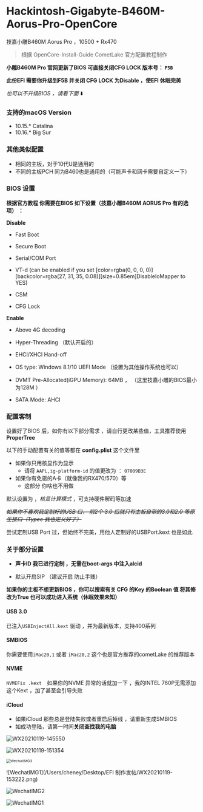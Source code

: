 # Hackintosh-Gigabyte-B460M-Aorus-Pro-OpenCore
技嘉小雕B460M Aorus Pro ，10500 + Rx470

>  根据 OpenCore-Install-Guide CometLake 官方配置教程制作 

**小雕B460M Pro 官网更新了BIOS 可直接关闭CFG LOCK 版本号： `F5B`**

**此份EFI 需要你升级到F5B 并关闭 CFG LOCK 为Disable  ，使EFI 休眠完美**

*也可以不升级BIOS ，请看下面*  ⬇️

### 支持的macOS Version

* 10.15.* Catalina
* 10.16.* Big Sur

### 其他类似配置

* 相同的主板，对于10代U是通用的 
* 不同的主板PCH 同为B460也是通用的（可能声卡和网卡需要自定义一下）

### BIOS 设置

**根据官方教程 你需要在BIOS 如下设置（技嘉小雕B460M AORUS Pro 有的选项） ：**

**Disable**

- Fast Boot

- Secure Boot

- Serial/COM Port

- VT-d (can be enabled if you set [color=rgba(0, 0, 0, 0)][backcolor=rgba(27, 31, 35, 0.08)][size=0.85em]DisableIoMapper to YES)

- CSM

- CFG Lock 

**Enable**

- Above 4G decoding

- Hyper-Threading （默认开启的）

- EHCI/XHCI Hand-off

- OS type: Windows 8.1/10 UEFI Mode （设置为其他操作系统也可以）

- DVMT Pre-Allocated(iGPU Memory): 64MB ， （这里技嘉小雕的BIOS最小为128M ）

- SATA Mode: AHCI




### 配置客制

设置好了BIOS 后，如你有以下部分需求 ，请自行更改某些值，工具推荐使用 **ProperTree**

以下的手动配置有关的值等都在 **config.plist** 这个文件里



* 如果你只用核显作为显示 
  * 请将 `AAPL,ig-platform-id`  的值更改为 ： `07009B3E` 
* 如果你有免驱的A卡（就像我的RX470/570）等
  * 这部分 你啥也不用做



默认设置为 ，*核显计算模式* ，可支持硬件解码等加速

~~*如果你不喜欢我定制好的USB 口， 前2个 3.0 后就只有主板自带的3.0和2.0 等原生接口（Typec 我也定义好了）*~~

尝试定制USB Port 过，但始终不完美，用他人定制好的USBPort.kext 也是如此



### 关于部分设置

* **声卡ID 我已进行定制 ，无需在boot-args 中注入alcid**

* 默认开启SIP （建议开启 防止手贱）

**如果你的主板不想更新BIOS ，你可以搜索有关 CFG 的Key 的Boolean 值 将其修改为True 也可以成功进入系统（休眠效果未知）**

#### USB 3.0

已注入`USBInjectAll.kext` 驱动 ，并为最新版本，支持400系列

####  SMBIOS

你需要使用`iMac20,1` 或者 `iMac20,2`  这个也是官方推荐的cometLake 的推荐版本 

#### NVME 

`NVMEFix .kext  `如果你的NVME 异常的话就加一下 ，我的INTEL 760P无需添加这个Kext ，加了甚至会引导失败

#### iCloud

* 如果iCloud 那些总是登陆失败或者重启后掉线 ，请重新生成SMBIOS
* 如成功登陆，请第一时间**关闭查找我的电脑**

<img src="https://tva1.sinaimg.cn/large/008eGmZEgy1gmz068vi8oj30ga09t767.jpg" alt="WX20210119-145550"  />

![WX20210119-151354](https://tva1.sinaimg.cn/large/008eGmZEgy1gmz07m64m4j30g90a5dhc.jpg)

<img src="https://tva1.sinaimg.cn/large/008eGmZEgy1gmz06oxebnj30oo0gfjtz.jpg" alt="WechatIMG3" style="zoom: 67%;" />

![WechatIMG1](/Users/cheney/Desktop/EFI 制作发帖/WX20210119-153222.png)

![WechatIMG2](https://tva1.sinaimg.cn/large/008eGmZEgy1gmz08injr7j30ug0o5tdd.jpg)

![WechatIMG1](https://tva1.sinaimg.cn/large/008eGmZEgy1gmz08m8uhwj30ug0o5q7a.jpg)